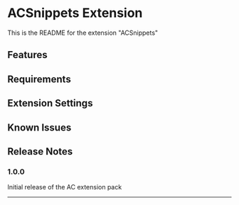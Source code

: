 # ACSnippets Extension

This is the README for the extension "ACSnippets"

## Features

## Requirements

## Extension Settings

## Known Issues

## Release Notes

### 1.0.0

Initial release of the AC extension pack

-----------------------------------------------------------------------------------------------------------
